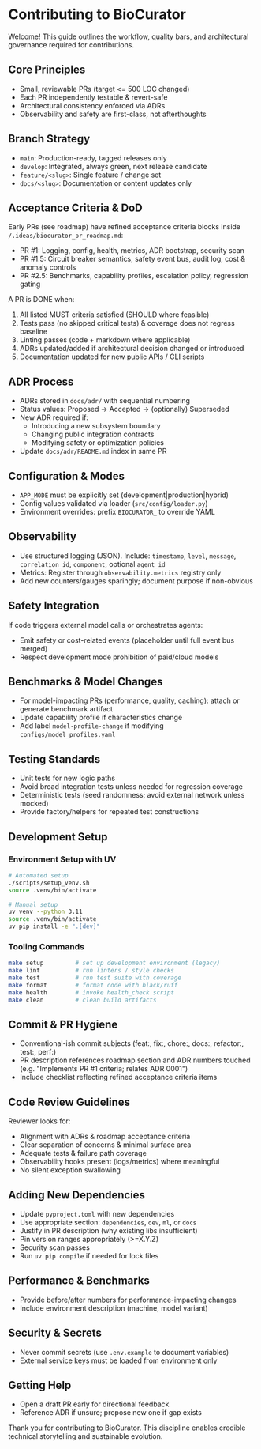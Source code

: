 # Contributing to BioCurator

Welcome! This guide outlines the workflow, quality bars, and architectural governance required for contributions.

## Core Principles

- Small, reviewable PRs (target <= 500 LOC changed)
- Each PR independently testable & revert-safe
- Architectural consistency enforced via ADRs
- Observability and safety are first-class, not afterthoughts

## Branch Strategy

- `main`: Production-ready, tagged releases only
- `develop`: Integrated, always green, next release candidate
- `feature/<slug>`: Single feature / change set
- `docs/<slug>`: Documentation or content updates only

## Acceptance Criteria & DoD

Early PRs (see roadmap) have refined acceptance criteria blocks inside `/.ideas/biocurator_pr_roadmap.md`:

- PR #1: Logging, config, health, metrics, ADR bootstrap, security scan
- PR #1.5: Circuit breaker semantics, safety event bus, audit log, cost & anomaly controls
- PR #2.5: Benchmarks, capability profiles, escalation policy, regression gating

A PR is DONE when:

1. All listed MUST criteria satisfied (SHOULD where feasible)
2. Tests pass (no skipped critical tests) & coverage does not regress baseline
3. Linting passes (code + markdown where applicable)
4. ADRs updated/added if architectural decision changed or introduced
5. Documentation updated for new public APIs / CLI scripts

## ADR Process

- ADRs stored in `docs/adr/` with sequential numbering
- Status values: Proposed -> Accepted -> (optionally) Superseded
- New ADR required if:
  - Introducing a new subsystem boundary
  - Changing public integration contracts
  - Modifying safety or optimization policies
- Update `docs/adr/README.md` index in same PR

## Configuration & Modes

- `APP_MODE` must be explicitly set (development|production|hybrid)
- Config values validated via loader (`src/config/loader.py`)
- Environment overrides: prefix `BIOCURATOR_` to override YAML

## Observability

- Use structured logging (JSON). Include: `timestamp`, `level`, `message`, `correlation_id`, `component`, optional `agent_id`
- Metrics: Register through `observability.metrics` registry only
- Add new counters/gauges sparingly; document purpose if non-obvious

## Safety Integration

If code triggers external model calls or orchestrates agents:

- Emit safety or cost-related events (placeholder until full event bus merged)
- Respect development mode prohibition of paid/cloud models

## Benchmarks & Model Changes

- For model-impacting PRs (performance, quality, caching): attach or generate benchmark artifact
- Update capability profile if characteristics change
- Add label `model-profile-change` if modifying `configs/model_profiles.yaml`

## Testing Standards

- Unit tests for new logic paths
- Avoid broad integration tests unless needed for regression coverage
- Deterministic tests (seed randomness; avoid external network unless mocked)
- Provide factory/helpers for repeated test constructions

## Development Setup

### Environment Setup with UV

```bash
# Automated setup
./scripts/setup_venv.sh
source .venv/bin/activate

# Manual setup
uv venv --python 3.11
source .venv/bin/activate
uv pip install -e ".[dev]"
```

### Tooling Commands

```bash
make setup         # set up development environment (legacy)
make lint          # run linters / style checks
make test          # run test suite with coverage
make format        # format code with black/ruff
make health        # invoke health_check script
make clean         # clean build artifacts
```

## Commit & PR Hygiene

- Conventional-ish commit subjects (feat:, fix:, chore:, docs:, refactor:, test:, perf:)
- PR description references roadmap section and ADR numbers touched (e.g. "Implements PR #1 criteria; relates ADR 0001")
- Include checklist reflecting refined acceptance criteria items

## Code Review Guidelines

Reviewer looks for:

- Alignment with ADRs & roadmap acceptance criteria
- Clear separation of concerns & minimal surface area
- Adequate tests & failure path coverage
- Observability hooks present (logs/metrics) where meaningful
- No silent exception swallowing

## Adding New Dependencies

- Update `pyproject.toml` with new dependencies
- Use appropriate section: `dependencies`, `dev`, `ml`, or `docs`
- Justify in PR description (why existing libs insufficient)
- Pin version ranges appropriately (>=X.Y.Z)
- Security scan passes
- Run `uv pip compile` if needed for lock files

## Performance & Benchmarks

- Provide before/after numbers for performance-impacting changes
- Include environment description (machine, model variant)

## Security & Secrets

- Never commit secrets (use `.env.example` to document variables)
- External service keys must be loaded from environment only

## Getting Help

- Open a draft PR early for directional feedback
- Reference ADR if unsure; propose new one if gap exists

Thank you for contributing to BioCurator. This discipline enables credible technical storytelling and sustainable evolution.
